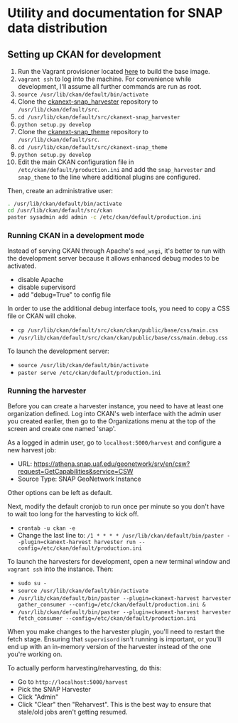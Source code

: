 # Utility and documentation for SNAP data distribution

## Setting up CKAN for development

 1. Run the Vagrant provisioner located [here](https://github.com/ua-snap/ckan-puppet-centos) to build the base image.
 1. `vagrant ssh` to log into the machine.  For convenience while development, I'll assume all further commands are run as root.
 1. `source /usr/lib/ckan/default/bin/activate`
 1. Clone the [ckanext-snap_harvester](https://github.com/ua-snap/ckanext-snap_harvester) repository to `/usr/lib/ckan/default/src`.
 1. `cd /usr/lib/ckan/default/src/ckanext-snap_harvester`
 1. `python setup.py develop`
 1. Clone the [ckanext-snap_theme](https://github.com/ua-snap/ckanext-snap_theme) repository to `/usr/lib/ckan/default/src`.
 1. `cd /usr/lib/ckan/default/src/ckanext-snap_theme`
 1. `python setup.py develop`
 1. Edit the main CKAN configuration file in `/etc/ckan/default/production.ini` and add the `snap_harvester` and `snap_theme` to the line where additional plugins are configured.
 
Then, create an administrative user:

```bash
. /usr/lib/ckan/default/bin/activate
cd /usr/lib/ckan/default/src/ckan
paster sysadmin add admin -c /etc/ckan/default/production.ini
```

### Running CKAN in a development mode

Instead of serving CKAN through Apache's `mod_wsgi`, it's better to run with the development server because it allows enhanced debug modes to be activated.

 - disable Apache
 - disable supervisord
 - add "debug=True" to config file

In order to use the additional debug interface tools, you need to copy a CSS file or CKAN will choke.

 * `cp /usr/lib/ckan/default/src/ckan/ckan/public/base/css/main.css`
 * `/usr/lib/ckan/default/src/ckan/ckan/public/base/css/main.debug.css`

To launch the development server:

 * `source /usr/lib/ckan/default/bin/activate`
 * `paster serve /etc/ckan/default/production.ini`

### Running the harvester

Before you can create a harvester instance, you need to have at least one organization defined.  Log into CKAN's web interface with the admin user you created earlier, then go to the Organizations menu at the top of the screen and create one named 'snap'.

As a logged in admin user, go to `localhost:5000/harvest` and configure a new harvest job:

 * URL: https://athena.snap.uaf.edu/geonetwork/srv/en/csw?request=GetCapabilities&service=CSW
 * Source Type: SNAP GeoNetwork Instance

Other options can be left as default.

Next, modify the default cronjob to run once per minute so you don't have to wait too long for the harvesting to kick off.

 * `crontab -u ckan -e`
 * Change the last line to: `/1 * * * * /usr/lib/ckan/default/bin/paster --plugin=ckanext-harvest harvester run --config=/etc/ckan/default/production.ini`

To launch the harvesters for development, open a new terminal window and `vagrant ssh` into the instance.  Then:

 * `sudo su -`
 * `source /usr/lib/ckan/default/bin/activate`
 * `/usr/lib/ckan/default/bin/paster --plugin=ckanext-harvest harvester     gather_consumer --config=/etc/ckan/default/production.ini &`
 * `/usr/lib/ckan/default/bin/paster --plugin=ckanext-harvest harvester     fetch_consumer --config=/etc/ckan/default/production.ini`

When you make changes to the harvester plugin, you'll need to restart the fetch stage.  Ensuring that `supervisord` isn't running is important, or you'll end up with an in-memory version of the harvester instead of the one you're working on.

To actually perform harvesting/reharvesting, do this:

 * Go to `http://localhost:5000/harvest`
 * Pick the SNAP Harvester
 * Click "Admin"
 * Click "Clear" then "Reharvest".  This is the best way to ensure that stale/old jobs aren't getting resumed.


